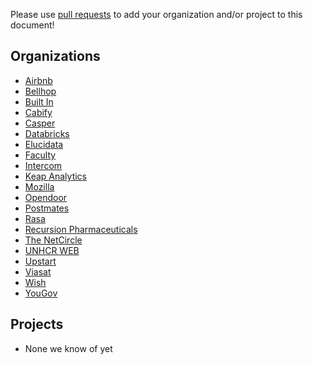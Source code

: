 Please use [pull requests](https://github.com/airbnb/knowledge-repo/pull/new/master)
to add your organization and/or project to this document!

Organizations
----------
 - [Airbnb](https://airbnb.com)
 - [Bellhop](https://getbellhops.com)
 - [Built In](https://builtin.com)
 - [Cabify](https://cabify.com)
 - [Casper](https://casper.com)
 - [Databricks](https://databricks.com)
 - [Elucidata](https://elucidata.io)
 - [Faculty](https://faculty.ai)
 - [Intercom](https://intercom.com)
 - [Keap Analytics](http://keap.com)
 - [Mozilla](https://wiki.mozilla.org)
 - [Opendoor](https://opendoor.com)
 - [Postmates](https://postmates.com)
 - [Rasa](https://rasa.com)
 - [Recursion Pharmaceuticals](http://recursionpharma.com)
 - [The NetCircle](http://thenetcircle.com)
 - [UNHCR WEB](http://www.unhcr.org)
 - [Upstart](http://www.upstart.com)
 - [Viasat](https://viasat.com)
 - [Wish](https://wish.com/)
 - [YouGov](https://yougov.com)

Projects
----------
 - None we know of yet
